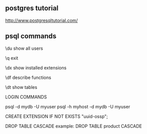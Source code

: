 ## postgres tutorial

http://www.postgresqltutorial.com/

## psql commands

\du show all users

\q exit

\dx show installed extensions

\df describe functions

\dt show tables

LOGIN COMMANDS

psql -d mydb -U myuser
psql -h myhost -d mydb -U myuser

CREATE EXTENSION IF NOT EXISTS "uuid-ossp";

DROP TABLE <table name> CASCADE
example:
DROP TABLE product CASCADE
